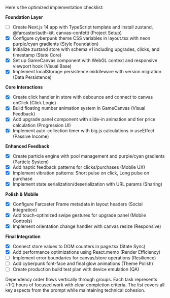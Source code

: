 Here's the optimized implementation checklist:

**Foundation Layer**
- [ ] Create Next.js 14 app with TypeScript template and install zustand, @farcaster/auth-kit, canvas-confetti (Project Setup)
- [x] Configure cyberpunk theme CSS variables in layout.tsx with neon purple/cyan gradients (Style Foundation)
- [x] Initialize zustand store with schema v1 including upgrades, clicks, and timestamp (State Core)
- [x] Set up GameCanvas component with WebGL context and responsive viewport hook (Visual Base)
- [x] Implement localStorage persistence middleware with version migration (Data Persistence)

**Core Interactions**
- [x] Create click handler in store with debounce and connect to canvas onClick (Click Logic)
- [x] Build floating number animation system in GameCanvas (Visual Feedback)
- [x] Add upgrade panel component with slide-in animation and tier price calculation (Progression UI)
- [x] Implement auto-collection timer with big.js calculations in useEffect (Passive Income)

**Enhanced Feedback**
- [x] Create particle engine with pool management and purple/cyan gradients (Particle System)
- [x] Add haptic feedback patterns for clicks/purchases (Mobile UX)
- [x] Implement vibration patterns: Short pulse on click, Long pulse on purchase
- [x] Implement state serialization/deserialization with URL params (Sharing)

**Polish & Mobile**
- [x] Configure Farcaster Frame metadata in layout headers (Social Integration)
- [x] Add touch-optimized swipe gestures for upgrade panel (Mobile Controls)
- [x] Implement orientation change handler with canvas resize (Responsive)

**Final Integration**
- [x] Connect store values to DOM counters in page.tsx (State Sync)
- [x] Add performance optimizations using React.memo (Render Efficiency)
- [ ] Implement error boundaries for canvas/store operations (Resilience)
- [ ] Add cyberpunk font-face and final glow animations (Theme Polish)
- [ ] Create production build test plan with device emulation (QA)

Dependency order flows vertically through groups. Each task represents ~1-2 hours of focused work with clear completion criteria. The list covers all key aspects from the prompt while maintaining technical cohesion.
